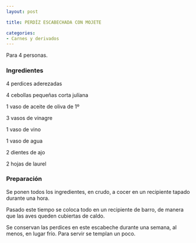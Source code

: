 ```yaml
---
layout: post

title: PERDÍZ ESCABECHADA CON MOJETE

categories:
- Carnes y derivados
---
```

Para 4 personas.

<h3>Ingredientes</h3>

4 perdices aderezadas

4 cebollas pequeñas corta julíana

1 vaso de aceite de oliva de 1º

3 vasos de vinagre

1 vaso de vino

1 vaso de agua

2 dientes de ajo

2 hojas de laurel

<h3>Preparación</h3>

Se ponen todos los ingredientes, en crudo, a cocer en un recipiente tapado durante una hora.

Pasado este tiempo se coloca todo en un recipiente de barro, de manera que las aves queden cubiertas de caldo.

Se conservan las perdices en este escabeche durante una semana, al menos, en lugar frío. Para servir se templan un poco.